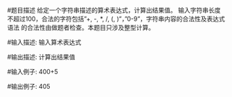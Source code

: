 #题目描述
    给定一个字符串描述的算术表达式，计算出结果值。
    输入字符串长度不超过100，合法的字符包括”+, -, *, /, (, )”，”0-9”，字符串内容的合法性及表达式语法
    的合法性由做题者检查。本题目只涉及整型计算。

#输入描述:
    输入算术表达式

#输出描述:
    计算出结果值

#输入例子:
    400+5

#输出例子:
    405